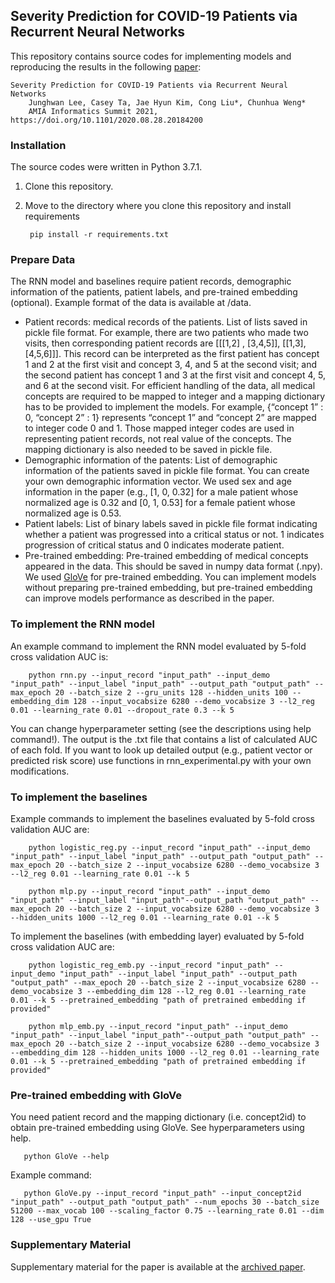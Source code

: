## Severity Prediction for COVID-19 Patients via Recurrent Neural Networks

This repository contains source codes for implementing models and reproducing the results in the following [paper](https://www.medrxiv.org/content/10.1101/2020.08.28.20184200v1):

    Severity Prediction for COVID-19 Patients via Recurrent Neural Networks
        Junghwan Lee, Casey Ta, Jae Hyun Kim, Cong Liu*, Chunhua Weng*
        AMIA Informatics Summit 2021, https://doi.org/10.1101/2020.08.28.20184200

### Installation
The source codes were written in Python 3.7.1.
1. Clone this repository.
2. Move to the directory where you clone this repository and install requirements

        pip install -r requirements.txt

### Prepare Data
The RNN model and baselines require patient records, demographic information of the patients, patient labels, and pre-trained embedding (optional). Example format of the data is available at /data.
* Patient records: medical records of the patients. List of lists saved in pickle file format. For example, there are two patients who made two visits, then corresponding patient records are [[[1,2] , [3,4,5]], [[1,3], [4,5,6]]]. This record can be interpreted as the first patient has concept 1 and 2 at the first visit and concept 3, 4, and 5 at the second visit; and the second patient has concept 1 and 3 at the first visit and concept 4, 5, and 6 at the second visit. For efficient handling of the data, all medical concepts are required to be mapped to integer and a mapping dictionary has to be provided to implement the models. For example, {“concept 1” : 0, “concept 2” : 1} represents “concept 1” and “concept 2” are mapped to integer code 0 and 1. Those mapped integer codes are used in representing patient records, not real value of the concepts. The mapping dictionary is also needed to be saved in pickle file.
* Demographic information of the patents: List of demographic information of the patients saved in pickle file format. You can create your own demographic information vector. We used sex and age information in the paper (e.g., [1, 0, 0.32] for a male patient whose normalized age is 0.32 and [0, 1, 0.53] for a female patient whose normalized age is 0.53.
* Patient labels: List of binary labels saved in pickle file format indicating whether a patient was progressed into a critical status or not. 1 indicates progression of critical status and 0 indicates moderate patient.
* Pre-trained embedding: Pre-trained embedding of medical concepts appeared in the data. This should be saved in numpy data format (.npy). We used [GloVe](https://nlp.stanford.edu/pubs/glove.pdf) for pre-trained embedding. You can implement models without preparing pre-trained embedding, but pre-trained embedding can improve models performance as described in the paper.

### To implement the RNN model
An example command to implement the RNN model evaluated by 5-fold cross validation AUC is:

        python rnn.py --input_record "input_path" --input_demo "input_path" --input_label "input_path" --output_path "output_path" --max_epoch 20 --batch_size 2 --gru_units 128 --hidden_units 100 --embedding_dim 128 --input_vocabsize 6280 --demo_vocabsize 3 --l2_reg 0.01 --learning_rate 0.01 --dropout_rate 0.3 --k 5

You can change hyperparameter setting (see the descriptions using help command!). The output is the .txt file that contains a list of calculated AUC of each fold. If you want to look up detailed output (e.g., patient vector or predicted risk score) use functions in rnn_experimental.py with your own modifications.

### To implement the baselines
Example commands to implement the baselines evaluated by 5-fold cross validation AUC are:

        python logistic_reg.py --input_record "input_path" --input_demo "input_path" --input_label "input_path" --output_path "output_path" --max_epoch 20 --batch_size 2 --input_vocabsize 6280 --demo_vocabsize 3 --l2_reg 0.01 --learning_rate 0.01 --k 5

        python mlp.py --input_record "input_path" --input_demo "input_path" --input_label "input_path"--output_path "output_path" --max_epoch 20 --batch_size 2 --input_vocabsize 6280 --demo_vocabsize 3 --hidden_units 1000 --l2_reg 0.01 --learning_rate 0.01 --k 5

To implement the baselines (with embedding layer) evaluated by 5-fold cross validation AUC are:

        python logistic_reg_emb.py --input_record "input_path" --input_demo "input_path" --input_label "input_path" --output_path "output_path" --max_epoch 20 --batch_size 2 --input_vocabsize 6280 --demo_vocabsize 3 --embedding_dim 128 --l2_reg 0.01 --learning_rate 0.01 --k 5 --pretrained_embedding "path of pretrained embedding if provided"

        python mlp_emb.py --input_record "input_path" --input_demo "input_path" --input_label "input_path"--output_path "output_path" --max_epoch 20 --batch_size 2 --input_vocabsize 6280 --demo_vocabsize 3 --embedding_dim 128 --hidden_units 1000 --l2_reg 0.01 --learning_rate 0.01 --k 5 --pretrained_embedding "path of pretrained embedding if provided"

### Pre-trained embedding with GloVe
You need patient record and the mapping dictionary (i.e. concept2id) to obtain pre-trained embedding using GloVe. See hyperparameters using help.

       python GloVe --help

Example command:

       python GloVe.py --input_record "input_path" --input_concept2id "input_path" --output_path "output_path" --num_epochs 30 --batch_size 51200 --max_vocab 100 --scaling_factor 0.75 --learning_rate 0.01 --dim 128 --use_gpu True

### Supplementary Material
Supplementary material for the paper is available at the [archived paper](https://www.medrxiv.org/content/10.1101/2020.08.28.20184200v1).